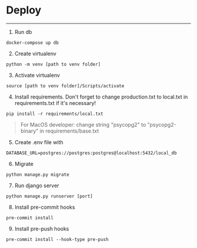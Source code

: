# Deploy

---

1. Run db
```
docker-compose up db
```
2. Create virtualenv
```
python -m venv [path to venv folder]
```
3. Activate virtualenv
```
source [path to venv folder]/Scripts/activate
```
4. Install requirements. Don't forget to change production.txt to local.txt in requirements.txt if it's necessary!
```
pip install -r requirements/local.txt
```
> For MacOS developer: change string "psycopg2" to "psycopg2-binary" in requirements/base.txt

5. Create .env file with 
```
DATABASE_URL=postgres://postgres:postgres@localhost:5432/local_db
```
6. Migrate
```
python manage.py migrate
```
7. Run django server
```
python manage.py runserver [port]
```
8. Install pre-commit hooks
```
pre-commit install
```
9. Install pre-push hooks
```
pre-commit install --hook-type pre-push
```